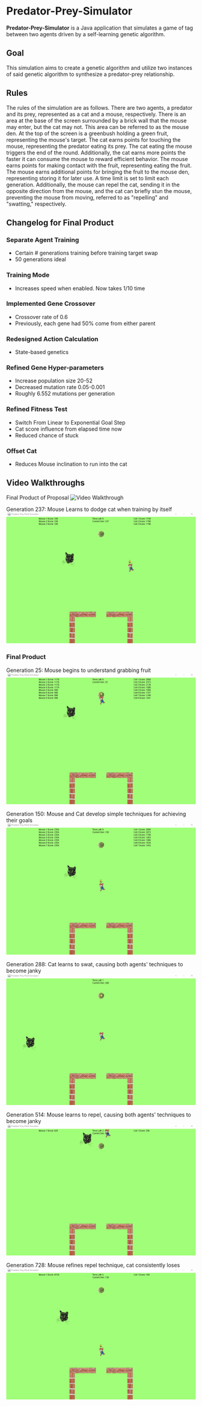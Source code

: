 # Predator-Prey-Simulator

**Predator-Prey-Simulator** is a Java application that simulates a game of tag between two agents driven by a self-learning genetic algorithm.

## Goal
This simulation aims to create a genetic algorithm and utilize two instances of said genetic algorithm to synthesize a predator-prey relationship.

## Rules
The rules of the simulation are as follows. There are two agents, a predator and its prey, represented as a cat and a mouse, respectively. There is an area at the base of the screen surrounded by a brick wall that the mouse may enter, but the cat may not. This area can be referred to as the mouse den. At the top of the screen is a greenbush holding a green fruit, representing the mouse's target. The cat earns points for touching the mouse, representing the predator eating its prey. The cat eating the mouse triggers the end of the round.
Additionally, the cat earns more points the faster it can consume the mouse to reward efficient behavior. The mouse earns points for making contact with the fruit, representing eating the fruit. The mouse earns additional points for bringing the fruit to the mouse den, representing storing it for later use. A time limit is set to limit each generation. Additionally, the mouse can repel the cat, sending it in the opposite direction from the mouse, and the cat can briefly stun the mouse, preventing the mouse from moving, referred to as "repelling" and "swatting," respectively.

## Changelog for Final Product

### Separate Agent Training
 - Certain # generations training before training target swap
 - 50 generations ideal
### Training Mode
 - Increases speed when enabled. Now takes 1/10 time
### Implemented Gene Crossover
 - Crossover rate of 0.6
 - Previously, each gene had 50% come from either parent
### Redesigned Action Calculation
 - State-based genetics
### Refined Gene Hyper-parameters
 - Increase population size 20-52
 - Decreased mutation rate 0.05-0.001
 - Roughly 6.552 mutations per generation
### Refined Fitness Test
 - Switch From Linear to Exponential Goal Step
 - Cat score influence from elapsed time now
 - Reduced chance of stuck
### Offset Cat
 - Reduces Mouse inclination to run into the cat

## Video Walkthroughs

Final Product of Proposal
<img src='walkthroughOld.gif' title='Video Walkthrough' width='' alt='Video Walkthrough' />

Generation 237: Mouse Learns to dodge cat when training by itself
<img src='walkthroughDodgeOld.gif' title='Video Walkthrough' width='' alt='Video Walkthrough' />

### Final Product
Generation 25: Mouse begins to understand grabbing fruit
<img src='walkthrough25.gif' title='Video Walkthrough' width='' alt='Video Walkthrough' />

Generation 150: Mouse and Cat develop simple techniques for achieving their goals
<img src='walkthrough150.gif' title='Video Walkthrough' width='' alt='Video Walkthrough' />

Generation 288: Cat learns to swat, causing both agents' techniques to become janky
<img src='walkthrough288.gif' title='Video Walkthrough' width='' alt='Video Walkthrough' />

Generation 514: Mouse learns to repel, causing both agents' techniques to become janky
<img src='walkthrough514.gif' title='Video Walkthrough' width='' alt='Video Walkthrough' />

Generation 728: Mouse refines repel technique, cat consistently loses
<img src='walkthrough728.gif' title='Video Walkthrough' width='' alt='Video Walkthrough' />
